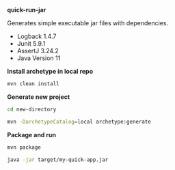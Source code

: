 **quick-run-jar**

Generates simple executable jar files with dependencies.

- Logback 1.4.7
- Junit 5.9.1
- AssertJ 3.24.2
- Java Version 11


**Install archetype in local repo**

```sh
mvn clean install 
```

**Generate new project**

```sh
cd new-directory
```

```sh
mvn -DarchetypeCatalog=local archetype:generate
```

**Package and run**

```sh
mvn package
```

```sh
java -jar target/my-quick-app.jar
```
